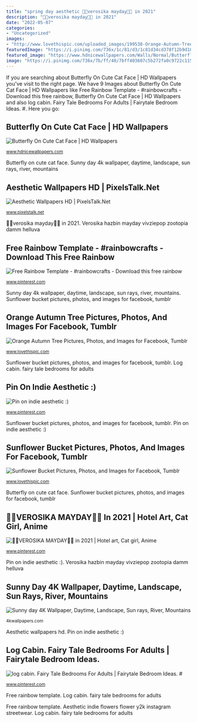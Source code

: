 ```yaml
---
title: "spring day aesthetic 💖🍦verosika mayday🍦💖 in 2021"
description: "💖🍦verosika mayday🍦💖 in 2021"
date: "2022-05-07"
categories:
- "Uncategorized"
images:
- "http://www.lovethispic.com/uploaded_images/199538-Orange-Autumn-Tree.jpg"
featuredImage: "https://i.pinimg.com/736x/1c/81/d3/1c81d34cd378f12b9d10de3d5a6f17db.jpg"
featured_image: "https://www.hdnicewallpapers.com/Walls/Normal/Butterfly/Butterfly_On_Cute_Cat_Face.jpg"
image: "https://i.pinimg.com/736x/7b/ff/40/7bff403607c5b272fa0c9722c115ecaf.jpg"
---
```


If you are searching about Butterfly On Cute Cat Face | HD Wallpapers you've visit to the right page. We have 9 Images about Butterfly On Cute Cat Face | HD Wallpapers like Free Rainbow Template - #rainbowcrafts - Download this free rainbow, Butterfly On Cute Cat Face | HD Wallpapers and also log cabin. Fairy Tale Bedrooms For Adults | Fairytale Bedroom Ideas. #. Here you go:

## Butterfly On Cute Cat Face | HD Wallpapers

![Butterfly On Cute Cat Face | HD Wallpapers](https://www.hdnicewallpapers.com/Walls/Normal/Butterfly/Butterfly_On_Cute_Cat_Face.jpg "Verosika hazbin mayday vivziepop zootopia damm helluva")

<small>www.hdnicewallpapers.com</small>

Butterfly on cute cat face. Sunny day 4k wallpaper, daytime, landscape, sun rays, river, mountains

## Aesthetic Wallpapers HD | PixelsTalk.Net

![Aesthetic Wallpapers HD | PixelsTalk.Net](https://www.pixelstalk.net/wp-content/uploads/2016/10/Computer-aesthetic-wallpaper-hd-620x349.jpg "Butterfly on cute cat face")

<small>www.pixelstalk.net</small>

💖🍦verosika mayday🍦💖 in 2021. Verosika hazbin mayday vivziepop zootopia damm helluva

## Free Rainbow Template - #rainbowcrafts - Download This Free Rainbow

![Free Rainbow Template - #rainbowcrafts - Download this free rainbow](https://i.pinimg.com/736x/8f/1c/a4/8f1ca4feafbbbf18eb5a633cf8a8df2b.jpg "Autumn tree orange fall aesthetic trees leaves yellow lovethispic")

<small>www.pinterest.com</small>

Sunny day 4k wallpaper, daytime, landscape, sun rays, river, mountains. Sunflower bucket pictures, photos, and images for facebook, tumblr

## Orange Autumn Tree Pictures, Photos, And Images For Facebook, Tumblr

![Orange Autumn Tree Pictures, Photos, and Images for Facebook, Tumblr](http://www.lovethispic.com/uploaded_images/199538-Orange-Autumn-Tree.jpg "Sunny day 4k wallpaper, daytime, landscape, sun rays, river, mountains")

<small>www.lovethispic.com</small>

Sunflower bucket pictures, photos, and images for facebook, tumblr. Log cabin. fairy tale bedrooms for adults

## Pin On Indie Aesthetic :)

![Pin on indie aesthetic :)](https://i.pinimg.com/736x/7b/ff/40/7bff403607c5b272fa0c9722c115ecaf.jpg "Aesthetic wallpapers hd")

<small>www.pinterest.com</small>

Sunflower bucket pictures, photos, and images for facebook, tumblr. Pin on indie aesthetic :)

## Sunflower Bucket Pictures, Photos, And Images For Facebook, Tumblr

![Sunflower Bucket Pictures, Photos, and Images for Facebook, Tumblr](http://www.lovethispic.com/uploaded_images/55482-Sunflower-Bucket.jpg "Verosika hazbin mayday vivziepop zootopia damm helluva")

<small>www.lovethispic.com</small>

Butterfly on cute cat face. Sunflower bucket pictures, photos, and images for facebook, tumblr

## 💖🍦VEROSIKA MAYDAY🍦💖 In 2021 | Hotel Art, Cat Girl, Anime

![💖🍦VEROSIKA MAYDAY🍦💖 in 2021 | Hotel art, Cat girl, Anime](https://i.pinimg.com/736x/1c/81/d3/1c81d34cd378f12b9d10de3d5a6f17db.jpg "Log cabin. fairy tale bedrooms for adults")

<small>www.pinterest.com</small>

Pin on indie aesthetic :). Verosika hazbin mayday vivziepop zootopia damm helluva

## Sunny Day 4K Wallpaper, Daytime, Landscape, Sun Rays, River, Mountains

![Sunny day 4K Wallpaper, Daytime, Landscape, Sun rays, River, Mountains](https://4kwallpapers.com/images/wallpapers/sunny-day-daytime-landscape-sun-rays-river-mountains-5k-8k-1536x2048-572.jpg "Verosika hazbin mayday vivziepop zootopia damm helluva")

<small>4kwallpapers.com</small>

Aesthetic wallpapers hd. Pin on indie aesthetic :)

## Log Cabin. Fairy Tale Bedrooms For Adults | Fairytale Bedroom Ideas. #

![log cabin. Fairy Tale Bedrooms For Adults | Fairytale Bedroom Ideas. #](https://i.pinimg.com/736x/42/77/27/427727deb8a154c1779062c9b670f4ce.jpg "Verosika hazbin mayday vivziepop zootopia damm helluva")

<small>www.pinterest.com</small>

Free rainbow template. Log cabin. fairy tale bedrooms for adults

Free rainbow template. Aesthetic indie flowers flower y2k instagram streetwear. Log cabin. fairy tale bedrooms for adults

